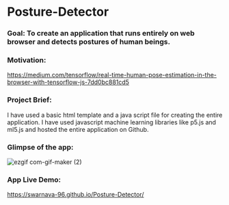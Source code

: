 # Posture-Detector

### Goal: To create an application that runs entirely on web browser and detects postures of human beings.

### Motivation:
https://medium.com/tensorflow/real-time-human-pose-estimation-in-the-browser-with-tensorflow-js-7dd0bc881cd5

### Project Brief:
I have used a basic html template and a java script file for creating the entire application.
I have used javascript machine learning libraries like p5.js and ml5.js and hosted the entire application on Github.

### Glimpse of the app:
![ezgif com-gif-maker (2)](https://user-images.githubusercontent.com/75041273/138550039-d338c00b-208b-480a-bec8-dfa8fada4857.gif)

### App Live Demo: 
https://swarnava-96.github.io/Posture-Detector/
